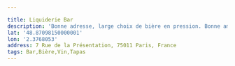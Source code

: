 ```yaml
---

title: Liquiderie Bar
description: 'Bonne adresse, large choix de bière en pression. Bonne ambiance '
lat: '48.87098150000001'
lon: '2.3768053'
address: 7 Rue de la Présentation, 75011 Paris, France
tags: Bar,Bière,Vin,Tapas
---
```


